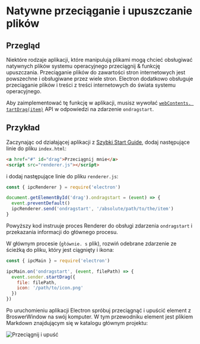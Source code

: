 # Natywne przeciąganie i upuszczanie plików

## Przegląd

Niektóre rodzaje aplikacji, które manipulują plikami mogą chcieć obsługiwać natywnych plików systemu operacyjnego przeciągnij & funkcję upuszczania. Przeciąganie plików do zawartości stron internetowych jest powszechne i obsługiwane przez wiele stron. Electron dodatkowo obsługuje przeciąganie plików i treści z treści internetowych do świata systemu operacyjnego.

Aby zaimplementować tę funkcję w aplikacji, musisz wywołać [`webContents. tartDrag(item)`](../api/web-contents.md#contentsstartdragitem) API w odpowiedzi na zdarzenie `ondragstart`.

## Przykład

Zaczynając od działającej aplikacji z [Szybki Start Guide](quick-start.md), dodaj następujące linie do pliku `index.html`:

```html
<a href="#" id="drag">Przeciągnij mnie</a>
<script src="renderer.js"></script>
```

i dodaj następujące linie do pliku `renderer.js`:

```js
const { ipcRenderer } = require('electron')

document.getElementById('drag').ondragstart = (event) => {
  event.preventDefault()
  ipcRenderer.send('ondragstart', '/absolute/path/to/the/item')
}
```

Powyższy kod instruuje proces Renderer do obsługi zdarzenia `ondragstart` i przekazania informacji do głównego procesu.

W głównym procesie (`głównie. s` plik), rozwiń odebrane zdarzenie ze ścieżką do pliku, który jest ciągnięty i ikona:

```javascript
const { ipcMain } = require('electron')

ipcMain.on('ondragstart', (event, filePath) => {
  event.sender.startDrag({
    file: filePath,
    icon: '/path/to/icon.png'
  })
})
```

Po uruchomieniu aplikacji Electron spróbuj przeciągnąć i upuścić element z BroswerWindow na swój komputer. W tym przewodniku element jest plikiem Markdown znajdującym się w katalogu głównym projektu:

![Przeciągnij i upuść](../images/drag-and-drop.gif)
